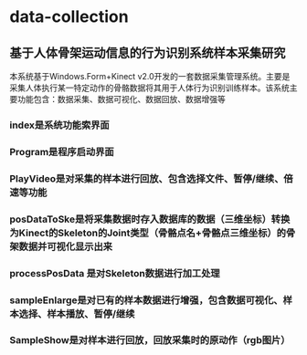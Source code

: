 # data-collection
## 基于人体骨架运动信息的行为识别系统样本采集研究
本系统基于Windows.Form+Kinect v2.0开发的一套数据采集管理系统。主要是采集人体执行某一特定动作的骨骼数据将其用于人体行为识别训练样本。该系统主要功能包含：数据采集、数据可视化、数据回放、数据增强等
### index是系统功能索界面
### Program是程序启动界面
### PlayVideo是对采集的样本进行回放、包含选择文件、暂停/继续、倍速等功能
### posDataToSke是将采集数据时存入数据库的数据（三维坐标）转换为Kinect的Skeleton的Joint类型（骨骼点名+骨骼点三维坐标）的骨架数据并可视化显示出来
### processPosData 是对Skeleton数据进行加工处理
### sampleEnlarge是对已有的样本数据进行增强，包含数据可视化、样本选择、样本播放、暂停/继续
### SampleShow是对样本进行回放，回放采集时的原动作（rgb图片）

